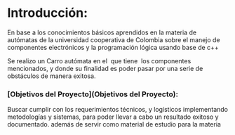 # Introducción:
En base a los conocimientos básicos aprendidos en la materia de autómatas de la universidad cooperativa de Colombia  sobre el manejo de componentes electrónicos y la programación lógica usando base de c++

Se realizo un Carro autómata en el  que tiene  los componentes mencionados, y donde su finalidad es poder pasar por una serie de obstáculos de manera exitosa.

### [Objetivos del Proyecto](Objetivos del Proyecto):
Buscar cumplir con los requerimientos técnicos, y logísticos implementando metodologías y sistemas, para poder llevar a cabo un resultado exitoso y documentado. además de servir como material de estudio para la materia 
